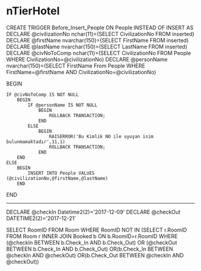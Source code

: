 # nTierHotel

CREATE TRIGGER Before_Insert_People ON People
INSTEAD OF INSERT
AS
DECLARE @civilizationNo nchar(11)=(SELECT CivilizationNo FROM inserted)
DECLARE @firstName nvarchar(150)=(SELECT FirstName FROM inserted)
DECLARE @lastName nvarchar(150)=(SELECT LastName FROM inserted)
DECLARE @civNoToComp nchar(11)=(SELECT CivilizationNo FROM People WHERE CivilizationNo=@civilizationNo)
DECLARE @personName nvarchar(150)=(SELECT FirstName From People WHERE FirstName=@firstName AND CivilizationNo=@civilizationNo)


BEGIN

	IF @civNoToComp IS NOT NULL
		BEGIN
			IF @personName IS NOT NULL
				BEGIN
					ROLLBACK TRANSACTION;
				END
			ELSE
				BEGIN
					RAISERROR('Bu Kimlik NO ile uyuşan isim bulunmamaktadır',11,1)
					ROLLBACK TRANSACTION;
				END
		END
	ELSE
		BEGIN
			INSERT INTO People VALUES (@civilizationNo,@firstName,@lastName)
		END

END


---------------------------------------------------

DECLARE @checkIn Datetime2(2)='2017-12-09'
DECLARE @checkOut DATETIME2(2)='2017-12-21'

SELECT RoomID FROM Room WHERE RoomID NOT IN (SELECT r.RoomID FROM Room r
				INNER JOIN Booked b ON b.RoomID=r.RoomID
				WHERE (@checkIn BETWEEN b.Check_In AND b.Check_Out)
						OR (@checkOut BETWEEN b.Check_In AND b.Check_Out)
						OR(b.Check_In BETWEEN @checkIn AND @checkOut)
						OR(b.Check_Out BETWEEN @checkIn AND @checkOut))
